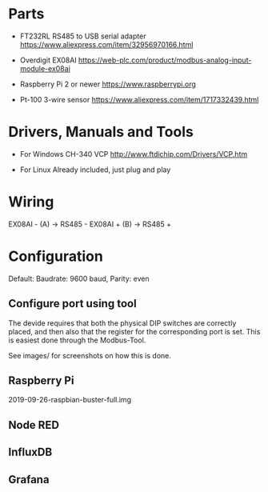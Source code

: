 # Parts

- FT232RL RS485 to USB serial adapter
https://www.aliexpress.com/item/32956970166.html

- Overdigit EX08AI
https://web-plc.com/product/modbus-analog-input-module-ex08ai

- Raspberry Pi 2 or newer
https://www.raspberrypi.org

- Pt-100 3-wire sensor
https://www.aliexpress.com/item/1717332439.html

# Drivers, Manuals and Tools

- For Windows
CH-340 VCP  http://www.ftdichip.com/Drivers/VCP.htm 

- For Linux
Already included, just plug and play

# Wiring

EX08AI - (A) -> RS485 -
EX08AI + (B) -> RS485 +

# Configuration

Default: Baudrate: 9600 baud, Parity: even

## Configure port using tool

The devide requires that both the physical DIP switches are correctly placed, and then also that the register for the corresponding port is set. This is easiest done through the Modbus-Tool.

See images/ for screenshots on how this is done.

## Raspberry Pi 

2019-09-26-raspbian-buster-full.img

## Node RED

## InfluxDB

## Grafana